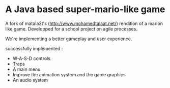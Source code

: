 # A Java based super-mario-like game

A fork of matala3t's (http://www.mohamedtalaat.net/) rendition of a marion like game.
Developped for a school project on agile processes.

We're implementing a better gameplay and user experience.

successfully implemented :

- W-A-S-D controls
- Traps
- A main menu
- Improve the animation system and the game graphics
- An audio system
